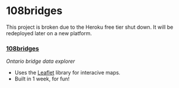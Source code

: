 # 108bridges

This project is broken due to the Heroku free tier shut down. It will be redeployed later on a new platform.

### **[108bridges](https://alialhasnawi.github.io/108bridges/)**
*Ontario bridge data explorer*
- Uses the [Leaflet](https://leafletjs.com/) library for interacive maps.
- Built in 1 week, for fun!

